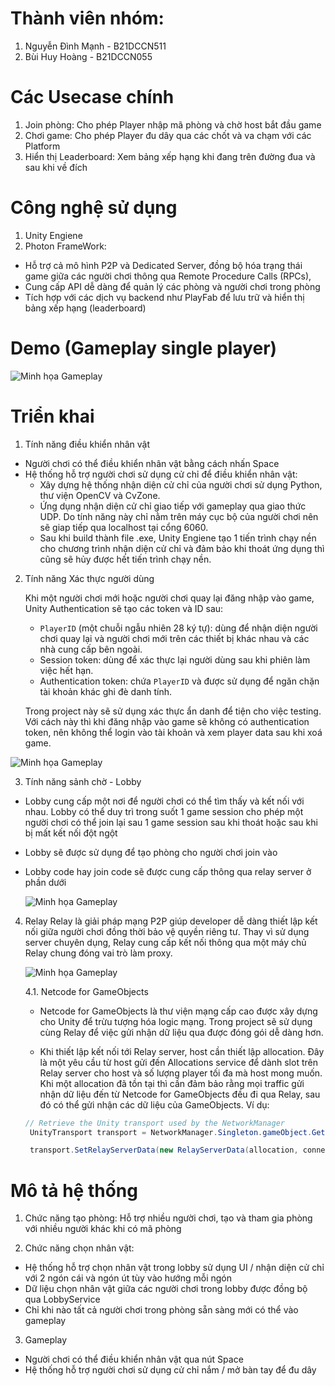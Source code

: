 # Thành viên nhóm:

1. Nguyễn Đình Mạnh - B21DCCN511
2. Bùi Huy Hoàng - B21DCCN055

# Các Usecase chính

1. Join phòng: Cho phép Player nhập mã phòng và chờ host bắt đầu game
2. Chơi game: Cho phép Player đu dây qua các chốt và va chạm với các Platform
3. Hiển thị Leaderboard: Xem bảng xếp hạng khi đang trên đường đua và sau khi về đích

# Công nghệ sử dụng

1. Unity Engiene
2. Photon FrameWork:

- Hỗ trợ cả mô hình P2P và Dedicated Server, đồng bộ hóa trạng thái game giữa các người chơi thông qua Remote Procedure Calls (RPCs),
- Cung cấp API dễ dàng để quản lý các phòng và người chơi trong phòng
- Tích hợp với các dịch vụ backend như PlayFab để lưu trữ và hiển thị bảng xếp hạng (leaderboard)

# Demo (Gameplay single player)

![Minh họa Gameplay](Figures/demo.png)

# Triển khai

1. Tính năng điều khiển nhân vật

- Người chơi có thể điều khiển nhân vật bằng cách nhấn Space
- Hệ thống hỗ trợ người chơi sử dụng cử chỉ để điều khiển nhân vật:
  - Xây dựng hệ thống nhận diện cử chỉ của người chơi sử dụng Python, thư viện OpenCV và CvZone.
  - Ứng dụng nhận diện cử chỉ giao tiếp với gameplay qua giao thức UDP. Do tính năng này chỉ nằm trên máy cục bộ của người chơi nên sẽ giap tiếp qua localhost tại cổng 6060.
  - Sau khi build thành file .exe, Unity Engiene tạo 1 tiến trình chạy nền cho chương trình nhận diện cử chỉ và đảm bảo khi thoát ứng dụng thì cũng sẽ hủy được hết tiến trình chạy nền.

2. Tính năng Xác thực người dùng

   Khi một người chơi mới hoặc người chơi quay lại đăng nhập vào game, Unity Authentication sẽ tạo các token và ID sau:

   - `PlayerID` (một chuỗi ngẫu nhiên 28 ký tự): dùng để nhận diện người chơi quay lại và người chơi mới trên các thiết bị khác nhau và các nhà cung cấp bên ngoài.
   - Session token: dùng để xác thực lại người dùng sau khi phiên làm việc hết hạn.
   - Authentication token: chứa `PlayerID` và được sử dụng để ngăn chặn tài khoản khác ghi đè danh tính.

   Trong project này sẽ sử dụng xác thực ẩn danh để tiện cho việc testing. Với cách này thì khi đăng nhập vào game sẽ không có authentication token, nên không thể login vào tài khoản và xem player data sau khi xoá game.

![Minh họa Gameplay](Figures/new_authen.png)

3. Tính năng sảnh chờ - Lobby

- Lobby cung cấp một nơi để người chơi có thể tìm thấy và kết nối với nhau. Lobby có thể duy trì trong suốt 1 game session cho phép một người chơi có thể join lại sau 1 game session sau khi thoát hoặc sau khi bị mất kết nối đột ngột
- Lobby sẽ được sử dụng để tạo phòng cho người chơi join vào
- Lobby code hay join code sẽ được cung cấp thông qua relay server ở phần dưới

  ![Minh họa Gameplay](Figures/new_lobby.png)

4. Relay
   Relay là giải pháp mạng P2P giúp developer dễ dàng thiết lập kết nối giữa người chơi đồng thời bảo vệ quyền riêng tư. Thay vì sử dụng server chuyên dụng, Relay cung cấp kết nối thông qua một máy chủ Relay chung đóng vai trò làm proxy.

   ![Minh họa Gameplay](Figures/relay.png)

   4.1. Netcode for GameObjects

   - Netcode for GameObjects là thư viện mạng cấp cao được xây dựng cho Unity để trừu tượng hóa logic mạng. Trong project sẽ sử dụng cùng Relay để việc gửi nhận dữ liệu qua được đóng gói dễ dàng hơn.

   - Khi thiết lập kết nối tới Relay server, host cần thiết lập allocation. Đây là một yêu cầu từ host gửi đến Allocations service để dành slot trên Relay server cho host và số lượng player tối đa mà host mong muốn. Khi một allocation đã tồn tại thì cần đảm bảo rằng mọi traffic gửi nhận dữ liệu đến từ Netcode for GameObjects đều đi qua Relay, sau đó có thể gửi nhận các dữ liệu của GameObjects. Ví dụ:

   ```cs
   // Retrieve the Unity transport used by the NetworkManager
    UnityTransport transport = NetworkManager.Singleton.gameObject.GetComponent<UnityTransport>();

    transport.SetRelayServerData(new RelayServerData(allocation, connectionType:"dtls"));
   ```

# Mô tả hệ thống 
1. Chức năng tạo phòng: Hỗ trợ nhiều người chơi, tạo và tham gia phòng với nhiều người khác khi có mã phòng

2. Chức năng chọn nhân vật:
- Hệ thống hỗ trợ chọn nhân vật trong lobby sử dụng UI / nhận diện cử chỉ với 2 ngón cái và ngón út tùy vào hướng mỗi ngón
- Dữ liệu chọn nhân vật giữa các người chơi trong lobby được đồng bộ qua LobbyService
- Chỉ khi nào tất cả người chơi trong phòng sẵn sàng mới có thể vào gameplay

3. Gameplay
- Người chơi có thể điều khiển nhân vật qua nút Space
- Hệ thống hỗ trợ người chơi sử dụng cử chỉ nắm / mở bàn tay để đu dây
